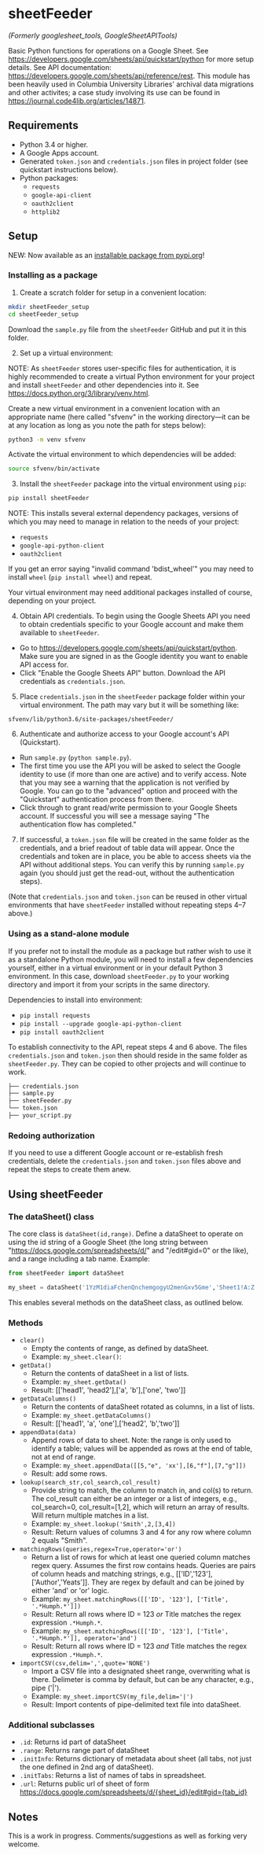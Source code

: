 # sheetFeeder
_(Formerly googlesheet_tools, GoogleSheetAPITools)_

Basic Python functions for operations on a Google Sheet. See https://developers.google.com/sheets/api/quickstart/python for more setup details. See API documentation: https://developers.google.com/sheets/api/reference/rest.
This module has been heavily used in Columbia University Libraries' archival data migrations and other activites; a case study involving its use can be found in https://journal.code4lib.org/articles/14871.

## Requirements

* Python 3.4 or higher.
* A Google Apps account.
* Generated `token.json` and `credentials.json` files in project folder (see quickstart instructions below).
* Python packages:
  * `requests`
  * `google-api-client`
  * `oauth2client`
  * `httplib2`

## Setup

NEW: Now available as an [installable package from pypi.org](https://pypi.org/project/sheetFeeder/)!

### Installing as a package


1. Create a scratch folder for setup in a convenient location:

```bash
mkdir sheetFeeder_setup
cd sheetFeeder_setup
```

Download the `sample.py` file from the `sheetFeeder` GitHub and put it in this folder.

2. Set up a virtual environment:

NOTE: As `sheetFeeder` stores user-specific files for authentication, it is highly recommended to create a virtual Python environment for your project and install `sheetFeeder` and other dependencies into it. See https://docs.python.org/3/library/venv.html.

Create a new virtual environment in a convenient location with an appropriate name (here called "sfvenv" in the working directory—it can be at any location as long as you note the path for steps below):

```bash
python3 -m venv sfvenv
```

Activate the virtual environment to which dependencies will be added:

```bash
source sfvenv/bin/activate
```

3. Install the `sheetFeeder` package into the virtual environment using `pip`:

```bash
pip install sheetFeeder
```

NOTE: This installs several external dependency packages, versions of which you may need to manage in relation to the needs of your project:  

 - `requests`
 - `google-api-python-client`
 - `oauth2client`

If you get an error saying "invalid command 'bdist_wheel'" you may need to install `wheel` (`pip install wheel`) and repeat.

Your virtual environment may need additional packages installed of course, depending on your project.

4. Obtain API credentials. To begin using the Google Sheets API you need to obtain credentials specific to your Google account and make them available to `sheetFeeder`. 

- Go to https://developers.google.com/sheets/api/quickstart/python. Make sure you are signed in as the Google identity you want to enable API access for. 
- Click "Enable the Google Sheets API" button. Download the API credentials as `credentials.json`.

5. Place `credentials.json` in the `sheetFeeder` package folder within your virtual environment. The path may vary but it will be something like:

```
sfvenv/lib/python3.6/site-packages/sheetFeeder/
```

6. Authenticate and authorize access to your Google account's API (Quickstart).
- Run `sample.py` (`python sample.py`).
- The first time you use the API you will be asked to select the Google identity to use (if more than one are active) and to verify access. Note that you may see a warning that the application is not verified by Google. You can go to the "advanced" option and proceed with the "Quickstart" authentication process from there.
- Click through to grant read/write permission to your Google Sheets account. If successful you will see a message saying "The authentication flow has completed."

7. If successful, a `token.json` file will be created in the same folder as the credentials, and a brief readout of table data will appear. Once the credentials and token are in place, you be able to access sheets via the API without additional steps. You can verify this by running `sample.py` again (you should just get the read-out, without the authentication steps). 

(Note that `credentials.json` and `token.json` can be reused in other virtual environments that have `sheetFeeder` installed without repeating steps 4–7 above.)

### Using as a stand-alone module

If you prefer not to install the module as a package but rather wish to use it as a standalone Python module, you will need to install a few dependencies yourself, either in a virtual environment or in your default Python 3 environment. In this case, download `sheetFeeder.py` to your working directory and import it from your scripts in the same directory.

Dependencies to install into environment:

* `pip install requests`
* `pip install --upgrade google-api-python-client`
* `pip install oauth2client`

To establish connectivity to the API, repeat steps 4 and 6 above. The files `credentials.json` and `token.json` then should reside in the same folder as `sheetFeeder.py`. They can be copied to other projects and will continue to work.

```bash
├── credentials.json
├── sample.py
├── sheetFeeder.py
└── token.json
├── your_script.py
```

### Redoing authorization

If you need to use a different Google account or re-establish fresh credentials, delete the `credentials.json` and `token.json` files above and repeat the steps to create them anew.


## Using sheetFeeder

### The dataSheet() class

The core class is `dataSheet(id,range)`. Define a dataSheet to operate on using the id string of a Google Sheet (the long string between "https://docs.google.com/spreadsheets/d/" and "/edit#gid=0" or the like), and a range including a tab name. Example:

```python
from sheetFeeder import dataSheet

my_sheet = dataSheet('1YzM1diaFchenQnchemgogyU2menGxv5Gme','Sheet1!A:Z')
```

This enables several methods on the dataSheet class, as outlined below.



### Methods

* `clear()`
  * Empty the contents of range, as defined by dataSheet.
  * Example: `my_sheet.clear()`: 
* `getData()`
  * Return the contents of dataSheet in a list of lists.
  * Example: `my_sheet.getData()`
  * Result: [['head1', 'head2'],['a', 'b'],['one', 'two']]
* `getDataColumns()`
  * Return the contents of dataSheet rotated as columns, in a list of lists.
  * Example: `my_sheet.getDataColumns()`
  * Result: [['head1', 'a', 'one'],['head2', 'b','two']]
* `appendData(data)`
  * Append rows of data to sheet.  Note: the range is only used to identify a table; values will be appended as rows at the end of table, not at end of range.
  * Example: `my_sheet.appendData([[5,"e", 'xx'],[6,"f"],[7,"g"]])`
  * Result: add some rows.
* `lookup(search_str,col_search,col_result)`
  * Provide string to match, the column to match in, and col(s) to return. The col_result can either be an integer or a list of integers, e.g., col_search=0, col_result=[1,2], which will return an array of results. Will return multiple matches in a list.
  * Example: `my_sheet.lookup('Smith',2,[3,4])`
  * Result: Return values of columns 3 and 4 for any row where column 2 equals "Smith".
* `matchingRows(queries,regex=True,operator='or')`
  * Return a list of rows for which at least one queried column matches regex query. Assumes the first row contains heads. Queries are pairs of column heads and matching strings, e.g., [['ID','123'],['Author','Yeats']]. They are regex by default and can be joined by either 'and' or 'or' logic.
  * Example: `my_sheet.matchingRows([['ID', '123'], ['Title', '.*Humph.*']])`
  * Result: Return all rows where ID = 123 *or* Title matches the regex expression `.*Humph.*`. 
  * Example: `my_sheet.matchingRows([['ID', '123'], ['Title', '.*Humph.*']], operator='and')`
  * Result: Return all rows where ID = 123 *and* Title matches the regex expression `.*Humph.*`. 
* `importCSV(csv,delim=',',quote='NONE')`
  * Import a CSV file into a designated sheet range, overwriting what is there. Delimeter is comma by default, but can be any character, e.g., pipe ('|').
  * Example: `my_sheet.importCSV(my_file,delim='|')`
  * Result: Import contents of pipe-delimited text file into dataSheet.

### Additional subclasses

* `.id`: Returns id part of dataSheet 
* `.range`: Returns range part of dataSheet 
* `.initInfo`: Returns dictionary of metadata about sheet (all tabs, not just the one defined in 2nd arg of dataSheet).
* `.initTabs`: Returns a list of names of tabs in spreadsheet.
* `.url`: Returns public url of sheet of form https://docs.google.com/spreadsheets/d/{sheet_id}/edit#gid={tab_id}


## Notes

This is a work in progress. Comments/suggestions as well as forking very welcome. 

